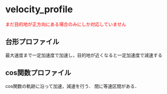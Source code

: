 # velocity_profile
<span style = "color : red">まだ目的地が正方向にある場合のみにしか対応していません</span>
## 台形プロファイル
最大速度まで一定加速度で加速し，目的地が近くなると一定加速度で減速する
## cos関数プロファイル
cos関数の軌跡に沿って加速，減速を行う．
間に等速区間がある．
